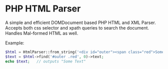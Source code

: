 PHP HTML Parser
===============

A simple and efficient DOMDocument based PHP HTML and XML Parser.  
Accepts both css selector and xpath queries to search the document.  
Handles Mal-formed HTML as well.

Example:
```php
$html = HtmlParser::from_string('<div id="outer"><span class="red">Some Text</span></div>');
$text = $html->find('#outer .red', 0)->text;
echo $text;   // outputs "Some Text"
```